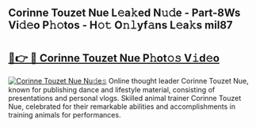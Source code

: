 ## Corinne Touzet Nue L𝚎a𝚔ed N𝚞𝚍e - Part-8Ws Vi𝚍𝚎o P𝚑𝚘tos - H𝚘𝚝 O𝚗𝚕yf𝚊ns L𝚎a𝚔s mil87

# <h2><a href="http://kf3lpkh.oniu.top/?m=Corinne+Touzet+Nue">🔗👉 🔴 Corinne Touzet Nue P𝚑ot𝚘𝚜 V𝚒d𝚎o</a></h2>

[![Corinne Touzet Nue Nu𝚍e𝚜](https://i.imgur.com/0qMVB7G.gif)](http://kf3lpkh.oniu.top/?m=Corinne+Touzet+Nue)
Online thought leader Corinne Touzet Nue, known for publishing dance and lifestyle material, consisting of presentations and personal vlogs. Skilled animal trainer Corinne Touzet Nue, celebrated for their remarkable abilities and accomplishments in training animals for performances.  
